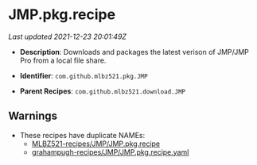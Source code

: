 # JMP.pkg.recipe

_Last updated 2021-12-23 20:01:49Z_

- **Description**: Downloads and packages the latest verison of JMP/JMP Pro from a local file share.

- **Identifier**: `com.github.mlbz521.pkg.JMP`

- **Parent Recipes**: `com.github.mlbz521.download.JMP`


## Warnings

- These recipes have duplicate NAMEs:
    - [MLBZ521-recipes/JMP/JMP.pkg.recipe](/autopkg-dupe-tracker/MLBZ521-recipes/JMP/JMP.pkg.recipe)
    - [grahampugh-recipes/JMP/JMP.pkg.recipe.yaml](/autopkg-dupe-tracker/grahampugh-recipes/JMP/JMP.pkg.recipe.yaml)